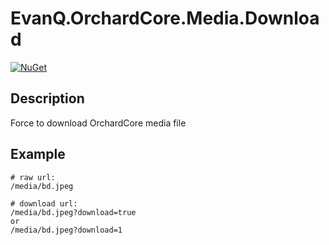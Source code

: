 # EvanQ.OrchardCore.Media.Download

[![NuGet](https://img.shields.io/nuget/v/EvanQ.OrchardCore.Media.Download)](https://www.nuget.org/packages/EvanQ.OrchardCore.Media.Download)

## Description

Force to download OrchardCore media file 

## Example

```
# raw url:
/media/bd.jpeg

# download url:
/media/bd.jpeg?download=true
or
/media/bd.jpeg?download=1
```
